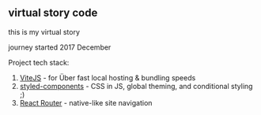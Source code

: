 ## virtual story code

this is my virtual story

journey started 2017 December

Project tech stack:

1. [ViteJS](https://vitejs.dev/) - for Über fast local hosting & bundling speeds
2. [styled-components](https://styled-components.com/) - CSS in JS, global theming, and conditional styling ;)
3. [React Router](https://reactrouter.com/) - native-like site navigation
